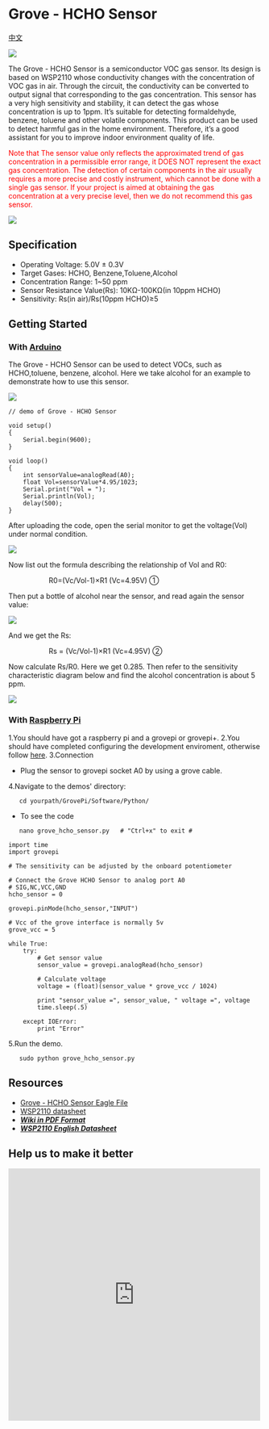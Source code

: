 <!-- 
+++
date        = "2016-01-01T11:27:27-04:00"
title       = "Grove - HCHO Sensor"
+++
 -->

# Grove - HCHO Sensor

[中文](http://www.seeedstudio.com/wiki/Grove_-_HCHO_Sensor_/_%E7%94%B2%E9%86%9B%E4%BC%A0%E6%84%9F%E5%99%A8)

[![](/asset/Grove-HCHO_Sensor/img/HCHO_Sensor_01.jpg)](http://www.seeedstudio.com/depot/grove-hcho-sensor-p-1593.html)

The Grove - HCHO Sensor is a semiconductor VOC gas sensor. Its design is based on WSP2110 whose conductivity changes with the concentration of VOC gas in air. Through the circuit, the conductivity can be converted to output signal that corresponding to the gas concentration. This sensor has a very high sensitivity and stability, it can detect the gas whose concentration is up to 1ppm. It’s suitable for detecting formaldehyde, benzene, toluene and other volatile components. This product can be used to detect harmful gas in the home environment. Therefore, it’s a good assistant for you to improve indoor environment quality of life.

<span style="color: red">Note that The sensor value only reflects the approximated trend of gas concentration in a permissible error range, it DOES NOT represent the exact gas concentration. The detection of certain components in the air usually requires a more precise and costly instrument, which cannot be done with a single gas sensor. If your project is aimed at obtaining the gas concentration at a very precise level, then we do not recommend this gas sensor.</span>

[![](/asset/Grove-HCHO_Sensor/img/Get_One_Now_Banner.png)](http://www.seeedstudio.com/depot/grove-hcho-sensor-p-1593.html)

Specification
-------------

-   Operating Voltage: 5.0V ± 0.3V
-   Target Gases: HCHO, Benzene,Toluene,Alcohol
-   Concentration Range: 1~50 ppm
-   Sensor Resistance Value(Rs): 10KΩ-100KΩ(in 10ppm HCHO)
-   Sensitivity: Rs(in air)/Rs(10ppm HCHO)≥5

Getting Started
---------------

### With [Arduino](/wiki/index.php?title=Arduino&action=edit&redlink=1 "Arduino (page does not exist)")

The Grove - HCHO Sensor can be used to detect VOCs, such as HCHO,toluene, benzene, alcohol. Here we take alcohol for an example to demonstrate how to use this sensor.

![](/asset/Grove-HCHO_Sensor/img/HCHO_Hardware_Connection.jpg)

``` de1
// demo of Grove - HCHO Sensor
 
void setup()
{
    Serial.begin(9600);
}
 
void loop()
{
    int sensorValue=analogRead(A0);
    float Vol=sensorValue*4.95/1023;
    Serial.print("Vol = ");
    Serial.println(Vol);
    delay(500);
}
```

After uploading the code, open the serial monitor to get the voltage(Vol) under normal condition.

![](/asset/Grove-HCHO_Sensor/img/Test_result1.jpg)

Now list out the formula describing the relationship of Vol and R0:

<dl>
<dd>
<dl>
<dd>
R0=(Vc/Vol-1)×R1 (Vc=4.95V) ①
</dd>
</dl>
</dd>
</dl>
Then put a bottle of alcohol near the sensor, and read again the sensor value:

![](/asset/Grove-HCHO_Sensor/img/Test_result3.jpg)

And we get the Rs:

<dl>
<dd>
<dl>
<dd>
Rs = (Vc/Vol-1)×R1 (Vc=4.95V) ②
</dd>
</dl>
</dd>
</dl>
Now calculate Rs/R0. Here we get 0.285. Then refer to the sensitivity characteristic diagram below and find the alcohol concentration is about 5 ppm.

![](/asset/Grove-HCHO_Sensor/img/Sensitivity_Characteristic.jpg)

### With [Raspberry Pi](/wiki/GrovePi%2B "GrovePi+")

1.You should have got a raspberry pi and a grovepi or grovepi+.
2.You should have completed configuring the development enviroment, otherwise follow [here](http://www.seeedstudio.com/wiki/GrovePi%2B#Introducing_the_GrovePi.2B).
3.Connection

-   Plug the sensor to grovepi socket A0 by using a grove cable.

4.Navigate to the demos' directory:

       cd yourpath/GrovePi/Software/Python/

-   To see the code

<!-- -->

       nano grove_hcho_sensor.py   # "Ctrl+x" to exit #

    import time
    import grovepi

    # The sensitivity can be adjusted by the onboard potentiometer

    # Connect the Grove HCHO Sensor to analog port A0
    # SIG,NC,VCC,GND
    hcho_sensor = 0

    grovepi.pinMode(hcho_sensor,"INPUT")

    # Vcc of the grove interface is normally 5v
    grove_vcc = 5

    while True:
        try:
            # Get sensor value
            sensor_value = grovepi.analogRead(hcho_sensor)

            # Calculate voltage
            voltage = (float)(sensor_value * grove_vcc / 1024)

            print "sensor_value =", sensor_value, " voltage =", voltage
            time.sleep(.5)

        except IOError:
            print "Error"

5.Run the demo.

       sudo python grove_hcho_sensor.py

Resources
---------

-   [Grove - HCHO Sensor Eagle File](/asset/Grove-HCHO_Sensor/res/Grove-HCHO_Sensor_Eagle_File.zip)
-   [WSP2110 datasheet](/asset/Grove-HCHO_Sensor/res/WSP2110.pdf)
-   [***Wiki in PDF Format***](/asset/Grove-HCHO_Sensor/res/101020001.zip)
-   [***WSP2110 English Datasheet***](/asset/Grove-HCHO_Sensor/res/Wsp2110_1.pdf)

Help us to make it better
-------------------------

<iframe frameborder="0" height="500" src="https://www.surveymonkey.com/r/L2LDZWD" width="500"></iframe>



